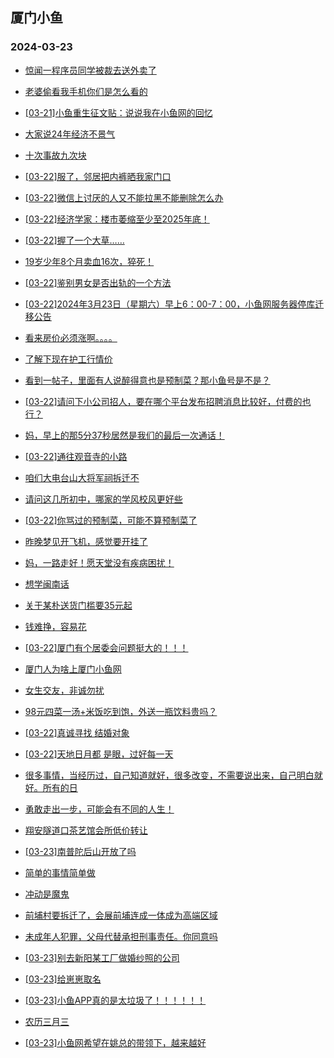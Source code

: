 ## 厦门小鱼 
### 2024-03-23

+ [惊闻一程序员同学被裁去送外卖了](http://bbs.xmfish.com/read-htm-tid-18164095.html)

+ [老婆偷看我手机你们是怎么看的](http://bbs.xmfish.com/read-htm-tid-18164085.html)

+ [[03-21]小鱼重生征文贴：说说我在小鱼网的回忆](http://bbs.xmfish.com/read-htm-tid-18164080.html)

+ [大家说24年经济不景气](http://bbs.xmfish.com/read-htm-tid-18164199.html)

+ [十次事故九次块](http://bbs.xmfish.com/read-htm-tid-18164224.html)

+ [[03-22]服了，邻居把内裤晒我家门口](http://bbs.xmfish.com/read-htm-tid-18164328.html)

+ [[03-22]微信上讨厌的人又不能拉黑不能删除怎么办](http://bbs.xmfish.com/read-htm-tid-18164152.html)

+ [[03-22]经济学家：楼市萎缩至少至2025年底！](http://bbs.xmfish.com/read-htm-tid-18164242.html)

+ [[03-22]握了一个大草……](http://bbs.xmfish.com/read-htm-tid-18164260.html)

+ [19岁少年8个月卖血16次，猝死！](http://bbs.xmfish.com/read-htm-tid-18164220.html)

+ [[03-22]鉴别男女是否出轨的一个方法](http://bbs.xmfish.com/read-htm-tid-18164364.html)

+ [[03-22]2024年3月23日（星期六）早上6：00-7：00，小鱼网服务器停库迁移公告](http://bbs.xmfish.com/read-htm-tid-18164433.html)

+ [看来房价必须涨啊。。。。](http://bbs.xmfish.com/read-htm-tid-18164380.html)

+ [了解下现在护工行情价](http://bbs.xmfish.com/read-htm-tid-18164307.html)

+ [看到一帖子，里面有人说醉得意也是预制菜？那小鱼号是不是？](http://bbs.xmfish.com/read-htm-tid-18164348.html)

+ [[03-22]请问下小公司招人，要在哪个平台发布招聘消息比较好，付费的也行？](http://bbs.xmfish.com/read-htm-tid-18164358.html)

+ [妈，早上的那5分37秒居然是我们的最后一次通话！](http://bbs.xmfish.com/read-htm-tid-18164469.html)

+ [[03-22]通往观音寺的小路](http://bbs.xmfish.com/read-htm-tid-18164398.html)

+ [咱们大电台山大将军祠拆迁不](http://bbs.xmfish.com/read-htm-tid-18164407.html)

+ [请问这几所初中，哪家的学风校风更好些](http://bbs.xmfish.com/read-htm-tid-18164531.html)

+ [[03-22]你骂过的预制菜，可能不算预制菜了](http://bbs.xmfish.com/read-htm-tid-18164520.html)

+ [昨晚梦见开飞机，感觉要开挂了](http://bbs.xmfish.com/read-htm-tid-18164453.html)

+ [妈，一路走好！愿天堂没有疾病困扰！](http://bbs.xmfish.com/read-htm-tid-18164464.html)

+ [想学闽南话](http://bbs.xmfish.com/read-htm-tid-18164467.html)

+ [关于某朴送货门槛要35元起](http://bbs.xmfish.com/read-htm-tid-18164522.html)

+ [钱难挣，容易花](http://bbs.xmfish.com/read-htm-tid-18164474.html)

+ [[03-22]厦门有个居委会问题挺大的！！！](http://bbs.xmfish.com/read-htm-tid-18164481.html)

+ [厦门人为啥上厦门小鱼网](http://bbs.xmfish.com/read-htm-tid-18164516.html)

+ [女生交友，非诚勿扰](http://bbs.xmfish.com/read-htm-tid-18164581.html)

+ [98元四菜一汤+米饭吃到饱，外送一瓶饮料贵吗？](http://bbs.xmfish.com/read-htm-tid-18164478.html)

+ [[03-22]真诚寻找 结婚对象](http://bbs.xmfish.com/read-htm-tid-18164526.html)

+ [[03-22]天地日月都 是眼，过好每一天](http://bbs.xmfish.com/read-htm-tid-18164482.html)

+ [很多事情，当经历过，自己知道就好，很多改变，不需要说出来，自己明白就好。所有的日](http://bbs.xmfish.com/read-htm-tid-18164502.html)

+ [勇敢走出一步，可能会有不同的人生！](http://bbs.xmfish.com/read-htm-tid-18164591.html)

+ [翔安隧道口茶艺馆会所低价转让](http://bbs.xmfish.com/read-htm-tid-18164679.html)

+ [[03-23]南普陀后山开放了吗](http://bbs.xmfish.com/read-htm-tid-18164614.html)

+ [简单的事情简单做](http://bbs.xmfish.com/read-htm-tid-18164628.html)

+ [冲动是魔鬼](http://bbs.xmfish.com/read-htm-tid-18164667.html)

+ [前埔村要拆迁了，会展前埔连成一体成为高端区域](http://bbs.xmfish.com/read-htm-tid-18164618.html)

+ [未成年人犯罪，父母代替承担刑事责任。你同意吗](http://bbs.xmfish.com/read-htm-tid-18164554.html)

+ [[03-23]别去新阳某工厂做婚纱照的公司](http://bbs.xmfish.com/read-htm-tid-18164608.html)

+ [[03-23]给崽崽取名](http://bbs.xmfish.com/read-htm-tid-18164598.html)

+ [[03-23]小鱼APP真的是太垃圾了！！！！！！](http://bbs.xmfish.com/read-htm-tid-18164616.html)

+ [农历三月三](http://bbs.xmfish.com/read-htm-tid-18164687.html)

+ [[03-23]小鱼网希望在姚总的带领下，越来越好](http://bbs.xmfish.com/read-htm-tid-18164714.html)

